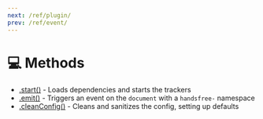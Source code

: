 ```yaml
---
next: /ref/plugin/
prev: /ref/event/
---
```

# 💻 Methods

- [.start()](/ref/method/start/) - Loads dependencies and starts the trackers
- [.emit()](/ref/method/emit/) - Triggers an event on the `document` with a `handsfree-` namespace
- [.cleanConfig()](/ref/method/cleanConfig/) - Cleans and sanitizes the config, setting up defaults